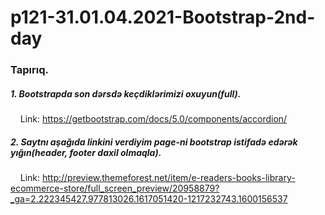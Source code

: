 # p121-31.01.04.2021-Bootstrap-2nd-day



### Tapırıq.


##### 1. Bootstrapda son dərsdə keçdiklərimizi oxuyun(full).
&nbsp;&nbsp;&nbsp; Link: https://getbootstrap.com/docs/5.0/components/accordion/



##### 2. Saytnı aşağıda linkini verdiyim page-ni bootstrap istifadə edərək yığın(header, footer daxil olmaqla).
&nbsp;&nbsp;&nbsp; Link: http://preview.themeforest.net/item/e-readers-books-library-ecommerce-store/full_screen_preview/20958879?_ga=2.222345427.977813026.1617051420-1217232743.1600156537

